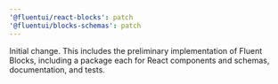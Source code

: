 ```yaml
---
'@fluentui/react-blocks': patch
'@fluentui/blocks-schemas': patch
---
```


Initial change. This includes the preliminary implementation of Fluent Blocks, including a package each for React components and schemas, documentation, and tests.
